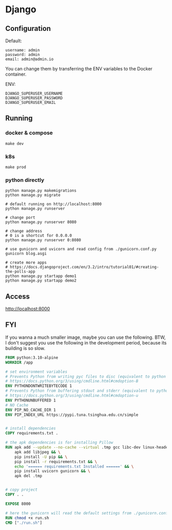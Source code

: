 # Django

## Configuration

Default:

```text
username: admin
password: admin
email: admin@admin.io
```

You can change them by transferring the ENV variables to the Docker container.

ENV:

```text
DJANGO_SUPERUSER_USERNAME
DJANGO_SUPERUSER_PASSWORD
DJANGO_SUPERUSER_EMAIL
```

## Running

### docker & compose

```shell
make dev
```

### k8s

```shell
make prod
```

### python directly

```shell
python manage.py makemigrations
python manage.py migrate

# default running on http://localhost:8000
python manage.py runserver

# change port
python manage.py runserver 8080

# change address
# 0 is a shortcut for 0.0.0.0
python manage.py runserver 0:8080

# use gunicorn and uvicorn and read config from ./gunicorn.conf.py
gunicorn blog.asgi

# create more apps
# https://docs.djangoproject.com/en/3.2/intro/tutorial01/#creating-the-polls-app
python manage.py startapp demo1
python manage.py startapp demo2
```

## Access

<http://localhost:8000>

## FYI

If you wanna a much smaller image, maybe you can use the following.
BTW, I don't suggest you use the following in the development period, because its building is so slow.

```dockerfile
FROM python:3.10-alpine
WORKDIR /app

# set environment variables
# Prevents Python from writing pyc files to disc (equivalent to python -B option)
# https://docs.python.org/3/using/cmdline.html#cmdoption-B
ENV PYTHONDONTWRITEBYTECODE 1
# Prevents Python from buffering stdout and stderr (equivalent to python -u option)
# https://docs.python.org/3/using/cmdline.html#cmdoption-u
ENV PYTHONUNBUFFERED 1
# NO Cache
ENV PIP_NO_CACHE_DIR 1
ENV PIP_INDEX_URL https://pypi.tuna.tsinghua.edu.cn/simple


# install dependencies
COPY requirements.txt .

# the apk dependencies is for installing Pillow
RUN apk add --update --no-cache --virtual .tmp gcc libc-dev linux-headers zlib-dev jpeg-dev && \
    apk add libjpeg && \
    pip install -U pip && \
    pip install -r requirements.txt && \
    echo '====== requirements.txt Installed ======' && \
    pip install uvicorn gunicorn && \
    apk del .tmp


# copy project
COPY . .

EXPOSE 8000

# here the gunicorn will read the default settings from ./gunicorn.conf.py
RUN chmod +x run.sh
CMD ["./run.sh"]
```

